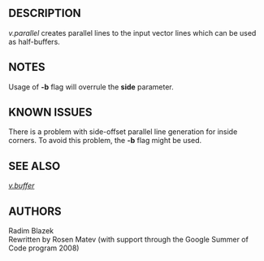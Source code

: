 ## DESCRIPTION

*v.parallel* creates parallel lines to the input vector lines which can
be used as half-buffers.

## NOTES

Usage of **-b** flag will overrule the **side** parameter.

## KNOWN ISSUES

There is a problem with side-offset parallel line generation for inside
corners. To avoid this problem, the **-b** flag might be used.

## SEE ALSO

*[v.buffer](v.buffer.html)*

## AUTHORS

Radim Blazek\
Rewritten by Rosen Matev (with support through the Google Summer of Code
program 2008)
